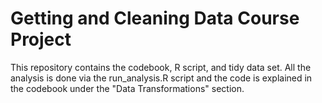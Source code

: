 # Getting and Cleaning Data Course Project
This repository contains the codebook, R script, and tidy data set. All the analysis is done via the run_analysis.R script and the code is explained in the codebook under the "Data Transformations" section.

